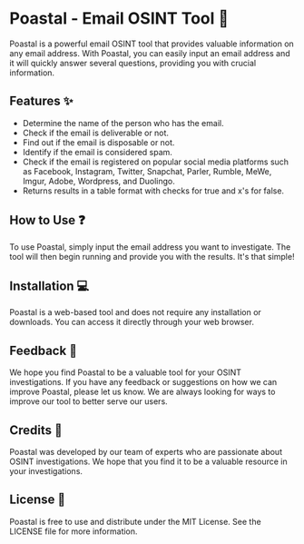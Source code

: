 # Poastal - Email OSINT Tool :email:

Poastal is a powerful email OSINT tool that provides valuable information on any email address. With Poastal, you can easily input an email address and it will quickly answer several questions, providing you with crucial information.

## Features :sparkles:

- Determine the name of the person who has the email.
- Check if the email is deliverable or not.
- Find out if the email is disposable or not.
- Identify if the email is considered spam.
- Check if the email is registered on popular social media platforms such as Facebook, Instagram, Twitter, Snapchat, Parler, Rumble, MeWe, Imgur, Adobe, Wordpress, and Duolingo.
- Returns results in a table format with checks for true and x's for false.

## How to Use :question:

To use Poastal, simply input the email address you want to investigate. The tool will then begin running and provide you with the results. It's that simple!

## Installation :computer:

Poastal is a web-based tool and does not require any installation or downloads. You can access it directly through your web browser.

## Feedback :speech_balloon:

We hope you find Poastal to be a valuable tool for your OSINT investigations. If you have any feedback or suggestions on how we can improve Poastal, please let us know. We are always looking for ways to improve our tool to better serve our users.

## Credits :clap:

Poastal was developed by our team of experts who are passionate about OSINT investigations. We hope that you find it to be a valuable resource in your investigations.

## License :scroll:

Poastal is free to use and distribute under the MIT License. See the LICENSE file for more information.

